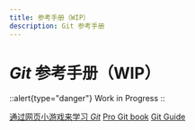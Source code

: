 ```yaml
---
title: 参考手册（WIP）
description: Git 参考手册
---
```


# *Git* 参考手册（WIP）

::alert{type="danger"}
Work in Progress
::

[通过网页小游戏来学习 *Git*](https://learngitbranching.js.org/)
[Pro Git book](https://git-scm.com/book/zh/v2)
[Git Guide](https://zjdoc-gitguide.readthedocs.io/zh_CN/latest/)
